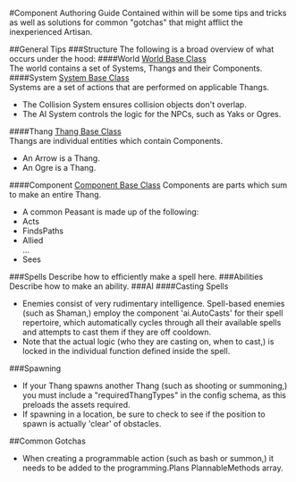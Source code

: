 #Component Authoring Guide
Contained within will be some tips and tricks as well as solutions for common "gotchas" that might afflict the inexperienced Artisan.

##General Tips
###Structure
The following is a broad overview of what occurs under the hood:
####World
[World Base Class](https://github.com/codecombat/codecombat/blob/master/app/lib/world/world.coffee)  
The world contains a set of Systems, Thangs and their Components.
####System
[System Base Class](https://github.com/codecombat/codecombat/blob/master/app/lib/world/system.coffee)  
Systems are a set of actions that are performed on applicable Thangs.  
* The Collision System ensures collision objects don't overlap.
* The AI System controls the logic for the NPCs, such as Yaks or Ogres.

####Thang
[Thang Base Class](https://github.com/codecombat/codecombat/blob/master/app/lib/world/thang.coffee)  
Thangs are individual entities which contain Components.
* An Arrow is a Thang.
* An Ogre is a Thang.

####Component
[Component Base Class](https://github.com/codecombat/codecombat/blob/master/app/lib/world/component.coffee) 
Components are parts which sum to make an entire Thang.
* A common Peasant is made up of the following:
 * Acts
 * FindsPaths
 * Allied   
...
 * Sees
 
###Spells
Describe how to efficiently make a spell here.
###Abilities
Describe how to make an ability.
###AI
####Casting Spells
* Enemies consist of very rudimentary intelligence. Spell-based enemies (such as Shaman,) employ the component 'ai.AutoCasts' for their spell repertoire, which automatically cycles through all their available spells and attempts to cast them if they are off cooldown.
 * Note that the actual logic (who they are casting on, when to cast,) is locked in the individual function defined inside the spell.

###Spawning
* If your Thang spawns another Thang (such as shooting or summoning,) you must include a "requiredThangTypes" in the config schema, as this preloads the assets required.
* If spawning in a location, be sure to check to see if the position to spawn is actually 'clear' of obstacles. 

##Common Gotchas
* When creating a programmable action (such as bash or summon,) it needs to be added to the programming.Plans PlannableMethods array.